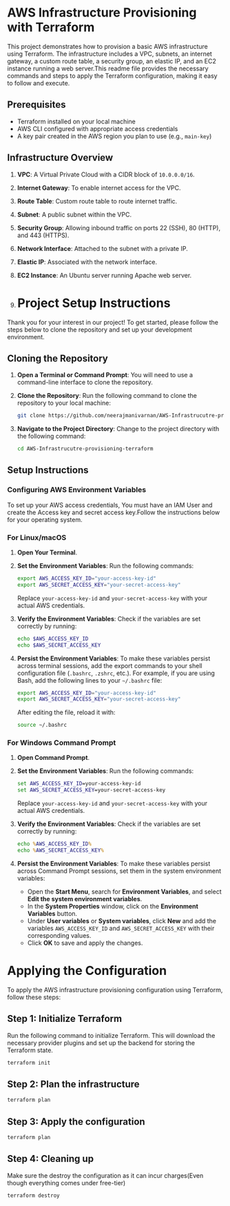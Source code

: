 # AWS Infrastructure Provisioning with Terraform

This project demonstrates how to provision a basic AWS infrastructure using Terraform. The infrastructure includes a VPC, subnets, an internet gateway, a custom route table, a security group, an elastic IP, and an EC2 instance running a web server.This readme file provides the necessary commands and steps to apply the Terraform configuration, making it easy to follow and execute.

## Prerequisites

- Terraform installed on your local machine
- AWS CLI configured with appropriate access credentials
- A key pair created in the AWS region you plan to use (e.g., `main-key`)

## Infrastructure Overview

1. **VPC**: A Virtual Private Cloud with a CIDR block of `10.0.0.0/16`.
2. **Internet Gateway**: To enable internet access for the VPC.
3. **Route Table**: Custom route table to route internet traffic.
4. **Subnet**: A public subnet within the VPC.
5. **Security Group**: Allowing inbound traffic on ports 22 (SSH), 80 (HTTP), and 443 (HTTPS).
6. **Network Interface**: Attached to the subnet with a private IP.
7. **Elastic IP**: Associated with the network interface.
8. **EC2 Instance**: An Ubuntu server running Apache web server.

9. # Project Setup Instructions

Thank you for your interest in our project! To get started, please follow the steps below to clone the repository and set up your development environment.

## Cloning the Repository

1. **Open a Terminal or Command Prompt**: You will need to use a command-line interface to clone the repository.

2. **Clone the Repository**: Run the following command to clone the repository to your local machine:

    ```bash
    git clone https://github.com/neerajmanivarnan/AWS-Infrastrucutre-provisioning-terraform.git
    ```

3. **Navigate to the Project Directory**: Change to the project directory with the following command:

    ```bash
    cd AWS-Infrastrucutre-provisioning-terraform
    ```

## Setup Instructions

### Configuring AWS Environment Variables

To set up your AWS access credentials, You must have an IAM User and create the Access key and secret access key.Follow the instructions below for your operating system.

### For Linux/macOS

1. **Open Your Terminal**.

2. **Set the Environment Variables**: Run the following commands:

    ```bash
    export AWS_ACCESS_KEY_ID="your-access-key-id"
    export AWS_SECRET_ACCESS_KEY="your-secret-access-key"
    ```

    Replace `your-access-key-id` and `your-secret-access-key` with your actual AWS credentials.

3. **Verify the Environment Variables**: Check if the variables are set correctly by running:

    ```bash
    echo $AWS_ACCESS_KEY_ID
    echo $AWS_SECRET_ACCESS_KEY
    ```

4. **Persist the Environment Variables**: To make these variables persist across terminal sessions, add the export commands to your shell configuration file (`.bashrc`, `.zshrc`, etc.). For example, if you are using Bash, add the following lines to your `~/.bashrc` file:

    ```bash
    export AWS_ACCESS_KEY_ID="your-access-key-id"
    export AWS_SECRET_ACCESS_KEY="your-secret-access-key"
    ```

    After editing the file, reload it with:

    ```bash
    source ~/.bashrc
    ```

### For Windows Command Prompt

1. **Open Command Prompt**.

2. **Set the Environment Variables**: Run the following commands:

    ```cmd
    set AWS_ACCESS_KEY_ID=your-access-key-id
    set AWS_SECRET_ACCESS_KEY=your-secret-access-key
    ```

    Replace `your-access-key-id` and `your-secret-access-key` with your actual AWS credentials.

3. **Verify the Environment Variables**: Check if the variables are set correctly by running:

    ```cmd
    echo %AWS_ACCESS_KEY_ID%
    echo %AWS_SECRET_ACCESS_KEY%
    ```

4. **Persist the Environment Variables**: To make these variables persist across Command Prompt sessions, set them in the system environment variables:

    - Open the **Start Menu**, search for **Environment Variables**, and select **Edit the system environment variables**.
    - In the **System Properties** window, click on the **Environment Variables** button.
    - Under **User variables** or **System variables**, click **New** and add the variables `AWS_ACCESS_KEY_ID` and `AWS_SECRET_ACCESS_KEY` with their corresponding values.
    - Click **OK** to save and apply the changes.




# Applying the Configuration

To apply the AWS infrastructure provisioning configuration using Terraform, follow these steps:

## Step 1: Initialize Terraform

Run the following command to initialize Terraform. This will download the necessary provider plugins and set up the backend for storing the Terraform state.

```sh
terraform init
```

## Step 2: Plan the infrastructure

```sh
terraform plan
```

## Step 3: Apply the configuration

```sh
terraform plan
```

## Step 4: Cleaning up

Make sure the destroy the configuration as it can incur charges(Even though everything comes under free-tier)

```sh
terraform destroy
```




